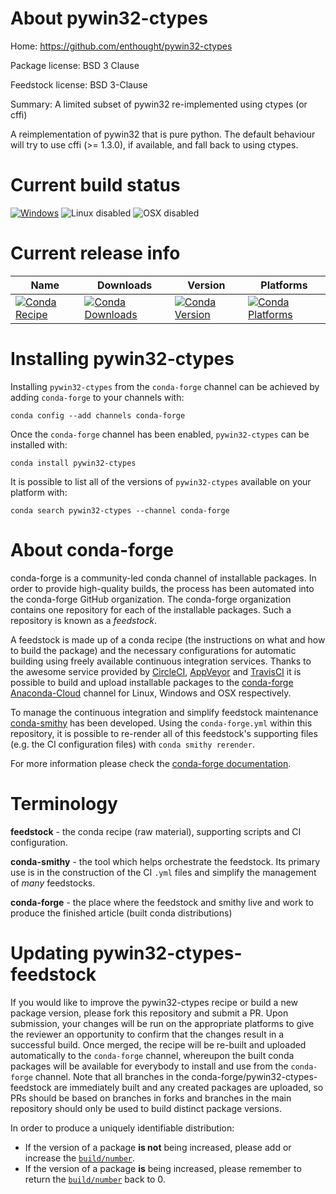 About pywin32-ctypes
====================

Home: https://github.com/enthought/pywin32-ctypes

Package license: BSD 3 Clause

Feedstock license: BSD 3-Clause

Summary: A limited subset of pywin32 re-implemented using ctypes (or cffi)

A reimplementation of pywin32 that is pure python. The default behaviour
will try to use cffi (>= 1.3.0), if available, and fall back to using ctypes.


Current build status
====================

[![Windows](https://img.shields.io/appveyor/ci/conda-forge/pywin32-ctypes-feedstock/master.svg?label=Windows)](https://ci.appveyor.com/project/conda-forge/pywin32-ctypes-feedstock/branch/master)
![Linux disabled](https://img.shields.io/badge/linux-disabled-lightgrey.svg)
![OSX disabled](https://img.shields.io/badge/OSX-disabled-lightgrey.svg)

Current release info
====================

| Name | Downloads | Version | Platforms |
| --- | --- | --- | --- |
| [![Conda Recipe](https://img.shields.io/badge/recipe-pywin32--ctypes-green.svg)](https://anaconda.org/conda-forge/pywin32-ctypes) | [![Conda Downloads](https://img.shields.io/conda/dn/conda-forge/pywin32-ctypes.svg)](https://anaconda.org/conda-forge/pywin32-ctypes) | [![Conda Version](https://img.shields.io/conda/vn/conda-forge/pywin32-ctypes.svg)](https://anaconda.org/conda-forge/pywin32-ctypes) | [![Conda Platforms](https://img.shields.io/conda/pn/conda-forge/pywin32-ctypes.svg)](https://anaconda.org/conda-forge/pywin32-ctypes) |

Installing pywin32-ctypes
=========================

Installing `pywin32-ctypes` from the `conda-forge` channel can be achieved by adding `conda-forge` to your channels with:

```
conda config --add channels conda-forge
```

Once the `conda-forge` channel has been enabled, `pywin32-ctypes` can be installed with:

```
conda install pywin32-ctypes
```

It is possible to list all of the versions of `pywin32-ctypes` available on your platform with:

```
conda search pywin32-ctypes --channel conda-forge
```


About conda-forge
=================

conda-forge is a community-led conda channel of installable packages.
In order to provide high-quality builds, the process has been automated into the
conda-forge GitHub organization. The conda-forge organization contains one repository
for each of the installable packages. Such a repository is known as a *feedstock*.

A feedstock is made up of a conda recipe (the instructions on what and how to build
the package) and the necessary configurations for automatic building using freely
available continuous integration services. Thanks to the awesome service provided by
[CircleCI](https://circleci.com/), [AppVeyor](https://www.appveyor.com/)
and [TravisCI](https://travis-ci.org/) it is possible to build and upload installable
packages to the [conda-forge](https://anaconda.org/conda-forge)
[Anaconda-Cloud](https://anaconda.org/) channel for Linux, Windows and OSX respectively.

To manage the continuous integration and simplify feedstock maintenance
[conda-smithy](https://github.com/conda-forge/conda-smithy) has been developed.
Using the ``conda-forge.yml`` within this repository, it is possible to re-render all of
this feedstock's supporting files (e.g. the CI configuration files) with ``conda smithy rerender``.

For more information please check the [conda-forge documentation](https://conda-forge.org/docs/).

Terminology
===========

**feedstock** - the conda recipe (raw material), supporting scripts and CI configuration.

**conda-smithy** - the tool which helps orchestrate the feedstock.
                   Its primary use is in the construction of the CI ``.yml`` files
                   and simplify the management of *many* feedstocks.

**conda-forge** - the place where the feedstock and smithy live and work to
                  produce the finished article (built conda distributions)


Updating pywin32-ctypes-feedstock
=================================

If you would like to improve the pywin32-ctypes recipe or build a new
package version, please fork this repository and submit a PR. Upon submission,
your changes will be run on the appropriate platforms to give the reviewer an
opportunity to confirm that the changes result in a successful build. Once
merged, the recipe will be re-built and uploaded automatically to the
`conda-forge` channel, whereupon the built conda packages will be available for
everybody to install and use from the `conda-forge` channel.
Note that all branches in the conda-forge/pywin32-ctypes-feedstock are
immediately built and any created packages are uploaded, so PRs should be based
on branches in forks and branches in the main repository should only be used to
build distinct package versions.

In order to produce a uniquely identifiable distribution:
 * If the version of a package **is not** being increased, please add or increase
   the [``build/number``](https://conda.io/docs/user-guide/tasks/build-packages/define-metadata.html#build-number-and-string).
 * If the version of a package **is** being increased, please remember to return
   the [``build/number``](https://conda.io/docs/user-guide/tasks/build-packages/define-metadata.html#build-number-and-string)
   back to 0.
